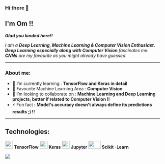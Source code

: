### Hi there 👋

## I'm Om !!

***Glad you landed here!!***


*I am a **Deep Learning, Machine Learning & Computer Vision Enthusiast.** **Deep Learning especially along with Computer Vision** fascinates me. **CNNs** are my favourite as you might already have guessed.*

------------------

### About me: 
- 🔭 I’m currently learning   :   **TensorFlow and Keras in detail**
- 🌟 Favourite Machine Learning Area   :  **Computer Vision**
- 👯 I’m looking to collaborate on   :   **Machine Learning and Deep Learning projects; better if related to Computer Vision !!**
- ⚡ Fun fact  :   **Model's accuracy doesn't always define its predictions results ;) !!**

------------------

## Technologies: 

<img src="https://img.icons8.com/color/2x/tensorflow.png" height="25px" width="25px" alt=""> **TensorFlow** 
<img src="https://upload.wikimedia.org/wikipedia/commons/c/c9/Keras_Logo.jpg" height="25px" width="25px" alt=""> **Keras** 
<img src="https://miro.medium.com/max/1036/1*FogMIj4gYwp3fTHLZuwavQ.png" height="25px" width="25px" alt=""> **Jupyter**
<img src="https://upload.wikimedia.org/wikipedia/commons/thumb/0/05/Scikit_learn_logo_small.svg/1024px-Scikit_learn_logo_small.svg.png" height="25px" width="40px" alt=""> **Scikit -Learn**

<a href="https://github.com/anuraghazra/github-readme-stats">
  <img align="center" src="https://github-readme-stats.vercel.app/api/top-langs/?username=Om4AI&border_radius=30px" />
</a>

